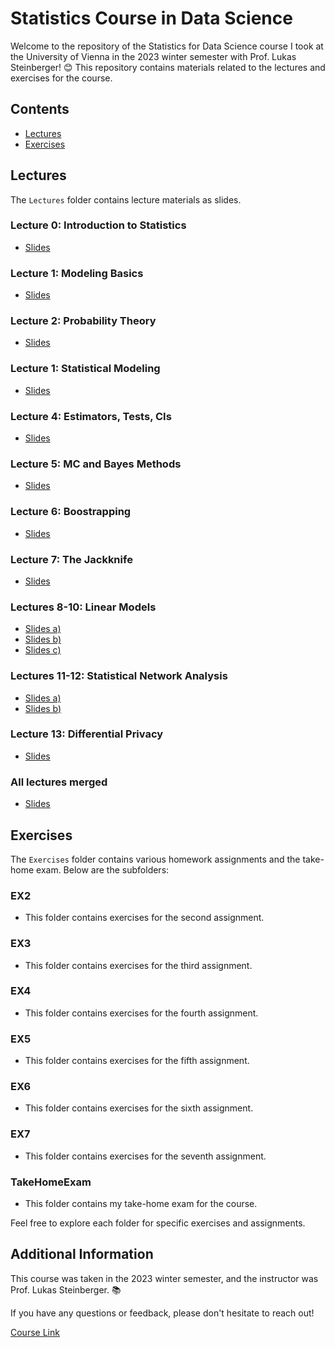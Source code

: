 # Statistics Course in Data Science

Welcome to the repository of the Statistics for Data Science course I took at the University of Vienna in the 2023 winter semester with Prof. Lukas Steinberger! 😊 This repository contains materials related to the lectures and exercises for the course.

## Contents

- [Lectures](#Lectures)
- [Exercises](#Exercises)

## Lectures

The `Lectures` folder contains lecture materials as slides.

### Lecture 0: Introduction to Statistics
- [Slides](Lectures/0-Intro.pdf)

### Lecture 1: Modeling Basics
- [Slides](Lectures/1-Models.pdf)

### Lecture 2: Probability Theory
- [Slides](Lectures/2-Probability%20Theory.pdf)

### Lecture 1: Statistical Modeling
- [Slides](Lectures/3-Statistical%20Modeling.pdf)

### Lecture 4: Estimators, Tests, CIs
- [Slides](Lectures/4-Estimators,%20Tests,%20CIs.pdf)

### Lecture 5: MC and Bayes Methods
- [Slides](Lectures/5-MC%20and%20Bayes%20Methods.pdf)

### Lecture 6: Boostrapping
- [Slides](Lectures/6-Boostrap.pdf)

### Lecture 7: The Jackknife
- [Slides](Lectures/7-Jackknife.pdf)

### Lectures 8-10: Linear Models
- [Slides a)](Lectures/8-Linear%20Models%20a\).pdf)
- [Slides b)](Lectures/9-Linear%20Models%20b\).pdf)
- [Slides c)](Lectures/10-Linear%20Models%20c\).pdf)

### Lectures 11-12: Statistical Network Analysis
- [Slides a)](Lectures/11-Statistical%20Network%20Analysis%20a\).pdf)
- [Slides b)](Lectures/12-Statistical%20Network%20Analysis%20b\).pdf)

### Lecture 13: Differential Privacy
- [Slides](Lectures/13-Differential%20Privacy.pdf)

### All lectures merged
- [Slides](Lectures/All%20lectures.pdf)

## Exercises

The `Exercises` folder contains various homework assignments and the take-home exam. Below are the subfolders:

### EX2
- This folder contains exercises for the second assignment.

### EX3
- This folder contains exercises for the third assignment.

### EX4
- This folder contains exercises for the fourth assignment.

### EX5
- This folder contains exercises for the fifth assignment.

### EX6
- This folder contains exercises for the sixth assignment.

### EX7
- This folder contains exercises for the seventh assignment.

### TakeHomeExam
- This folder contains my take-home exam for the course.

Feel free to explore each folder for specific exercises and assignments.

## Additional Information

This course was taken in the 2023 winter semester, and the instructor was Prof. Lukas Steinberger. 📚

If you have any questions or feedback, please don't hesitate to reach out!

[Course Link](https://ufind.univie.ac.at/en/course.html?lv=053614&semester=2023W)
